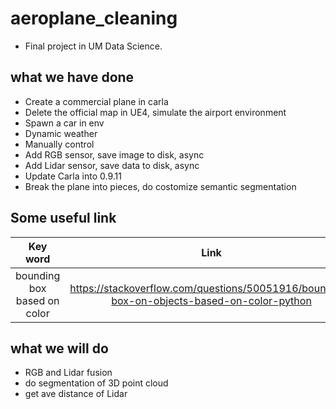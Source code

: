 # aeroplane_cleaning

* Final project in UM Data Science.

## what we have done

* Create a commercial plane in carla
* Delete the official map in UE4, simulate the airport environment
* Spawn a car in env
* Dynamic weather
* Manually control
* Add RGB sensor, save image to disk, async
* Add Lidar sensor, save data to disk, async
* Update Carla into 0.9.11
* Break the plane into pieces, do costomize semantic segmentation

## Some useful link

| Key word | Link |
| :-: | :-: |
| bounding box based on color | https://stackoverflow.com/questions/50051916/bounding-box-on-objects-based-on-color-python |

## what we will do 

* RGB and Lidar fusion
* do segmentation of 3D point cloud
* get ave distance of Lidar
